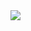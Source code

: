 <img align='right' hekght='590' src='https://raw.githubusercontent.com/gist/Nick-Yanase/4e18de69812854d53401bbda9551e64e/raw/6a99e111eb477691716fb299180e60d887fdd818/githubCard.svg'>
